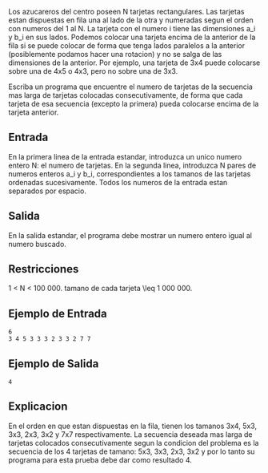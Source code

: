 Los azucareros del centro poseen N tarjetas rectangulares. Las tarjetas estan dispuestas en fila una al lado de la otra y numeradas segun el orden con numeros del 1 al N.  La tarjeta con el numero i tiene las dimensiones a_i y b_i en sus lados. Podemos colocar una tarjeta encima de la anterior de la fila si se puede colocar de forma que tenga 
lados paralelos a la anterior (posiblemente podamos hacer una rotacion) y no se salga de las dimensiones de la anterior. Por ejemplo, una tarjeta de 3x4 puede colocarse sobre una de 4x5 o 4x3, pero no sobre una de 3x3.



Escriba un programa que encuentre el numero de tarjetas de la secuencia mas larga de tarjetas colocadas consecutivamente, de forma que cada tarjeta de esa secuencia (excepto la primera) pueda colocarse encima de la tarjeta anterior.



## Entrada



En la primera linea de la entrada estandar, introduzca un unico numero entero N: el numero de tarjetas. En la segunda linea, introduzca N pares de numeros enteros a_i y b_i, correspondientes a los tamanos de las tarjetas ordenadas sucesivamente. Todos los numeros de la entrada estan separados por espacio.



## Salida



En la salida estandar, el programa debe mostrar un numero entero igual al numero buscado.



## Restricciones



1 < N < 100 000.
tamano de cada tarjeta \leq 1 000 000.



## Ejemplo de Entrada



```
6  
3 4 5 3 3 3 2 3 3 2 7 7
```


## Ejemplo de Salida



```
4
```


## Explicacion



En el orden en que estan dispuestas en la fila, tienen los tamanos 3x4, 5x3, 3x3, 2x3, 3x2 y 7x7 respectivamente. La secuencia deseada mas larga de tarjetas colocados consecutivamente segun la condicion del problema es la secuencia de los 4 tarjetas de tamano: 5x3, 3x3, 2x3, 3x2 y por lo tanto su programa para esta prueba debe dar como resultado 4.



